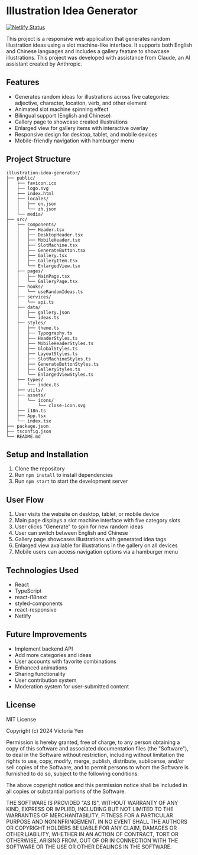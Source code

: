 # Illustration Idea Generator

[![Netlify Status](https://api.netlify.com/api/v1/badges/96c6f571-15ef-4cca-9b4e-9ce54f755992/deploy-status)](https://app.netlify.com/sites/idea-generator-vy538/deploys)

This project is a responsive web application that generates random illustration ideas using a slot machine-like interface. It supports both English and Chinese languages and includes a gallery feature to showcase illustrations. This project was developed with assistance from Claude, an AI assistant created by Anthropic.

## Features

- Generates random ideas for illustrations across five categories: adjective, character, location, verb, and other element
- Animated slot machine spinning effect
- Bilingual support (English and Chinese)
- Gallery page to showcase created illustrations
- Enlarged view for gallery items with interactive overlay
- Responsive design for desktop, tablet, and mobile devices
- Mobile-friendly navigation with hamburger menu

## Project Structure

```
illustration-idea-generator/
├── public/
│   ├── favicon.ico
│   ├── logo.svg
│   ├── index.html
│   ├── locales/
│   │   ├── en.json
│   │   └── zh.json
│   └── media/
├── src/
│   ├── components/
│   │   ├── Header.tsx
│   │   ├── DesktopHeader.tsx
│   │   ├── MobileHeader.tsx
│   │   ├── SlotMachine.tsx
│   │   ├── GenerateButton.tsx
│   │   ├── Gallery.tsx
│   │   ├── GalleryItem.tsx
│   │   └── EnlargedView.tsx
│   ├── pages/
│   │   ├── MainPage.tsx
│   │   └── GalleryPage.tsx
│   ├── hooks/
│   │   └── useRandomIdeas.ts
│   ├── services/
│   │   └── api.ts
│   ├── data/
│   │   ├── gallery.json
│   │   └── ideas.ts
│   ├── styles/
│   │   ├── theme.ts
│   │   ├── Typography.ts
│   │   ├── HeaderStyles.ts
│   │   ├── MobileHeaderStyles.ts
│   │   ├── GlobalStyles.ts
│   │   ├── LayoutStyles.ts
│   │   ├── SlotMachineStyles.ts
│   │   ├── GenerateButtonStyles.ts
│   │   ├── GalleryStyles.ts
│   │   └── EnlargedViewStyles.ts
│   ├── types/
│   │   └── index.ts
│   ├── utils/
│   ├── assets/
│   │   └── icons/
│   │       └── close-icon.svg
│   ├── i18n.ts
│   ├── App.tsx
│   └── index.tsx
├── package.json
├── tsconfig.json
└── README.md

```

## Setup and Installation

1. Clone the repository
2. Run `npm install` to install dependencies
3. Run `npm start` to start the development server

## User Flow

1. User visits the website on desktop, tablet, or mobile device
2. Main page displays a slot machine interface with five category slots
3. User clicks "Generate" to spin for new random ideas
4. User can switch between English and Chinese
5. Gallery page showcases illustrations with generated idea tags
6. Enlarged view available for illustrations in the gallery on all devices
7. Mobile users can access navigation options via a hamburger menu

## Technologies Used

- React
- TypeScript
- react-i18next
- styled-components
- react-responsive
- Netlify

## Future Improvements

- Implement backend API
- Add more categories and ideas
- User accounts with favorite combinations
- Enhanced animations
- Sharing functionality
- User contribution system
- Moderation system for user-submitted content

## License

MIT License

Copyright (c) 2024 Victoria Yen

Permission is hereby granted, free of charge, to any person obtaining a copy
of this software and associated documentation files (the "Software"), to deal
in the Software without restriction, including without limitation the rights
to use, copy, modify, merge, publish, distribute, sublicense, and/or sell
copies of the Software, and to permit persons to whom the Software is
furnished to do so, subject to the following conditions:

The above copyright notice and this permission notice shall be included in all
copies or substantial portions of the Software.

THE SOFTWARE IS PROVIDED "AS IS", WITHOUT WARRANTY OF ANY KIND, EXPRESS OR
IMPLIED, INCLUDING BUT NOT LIMITED TO THE WARRANTIES OF MERCHANTABILITY,
FITNESS FOR A PARTICULAR PURPOSE AND NONINFRINGEMENT. IN NO EVENT SHALL THE
AUTHORS OR COPYRIGHT HOLDERS BE LIABLE FOR ANY CLAIM, DAMAGES OR OTHER
LIABILITY, WHETHER IN AN ACTION OF CONTRACT, TORT OR OTHERWISE, ARISING FROM,
OUT OF OR IN CONNECTION WITH THE SOFTWARE OR THE USE OR OTHER DEALINGS IN THE
SOFTWARE.
